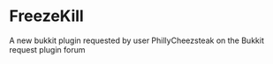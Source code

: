 # FreezeKill
A new bukkit plugin requested by user PhillyCheezsteak on the Bukkit request plugin forum
